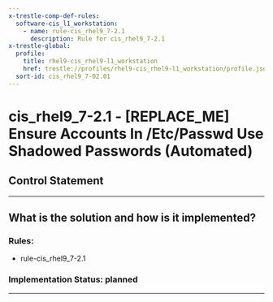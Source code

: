 ```yaml
---
x-trestle-comp-def-rules:
  software-cis_l1_workstation:
    - name: rule-cis_rhel9_7-2.1
      description: Rule for cis_rhel9_7-2.1
x-trestle-global:
  profile:
    title: rhel9-cis_rhel9-l1_workstation
    href: trestle://profiles/rhel9-cis_rhel9-l1_workstation/profile.json
  sort-id: cis_rhel9_7-02.01
---
```


# cis_rhel9_7-2.1 - \[REPLACE_ME\] Ensure Accounts In /Etc/Passwd Use Shadowed Passwords (Automated)

## Control Statement

______________________________________________________________________

## What is the solution and how is it implemented?

<!-- For implementation status enter one of: implemented, partial, planned, alternative, not-applicable -->

<!-- Note that the list of rules under ### Rules: is read-only and changes will not be captured after assembly to JSON -->

<!-- Add control implementation description here for control: cis_rhel9_7-2.1 -->

### Rules:

  - rule-cis_rhel9_7-2.1

### Implementation Status: planned

______________________________________________________________________
